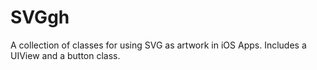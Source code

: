 SVGgh
=====

A collection of classes for using SVG as artwork in iOS Apps. Includes a UIView and a button class.

